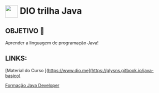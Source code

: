 <h1>
    <a href="https://www.dio.me/">
     <img align="center" width="40px" src="https://hermes.digitalinnovation.one/assets/diome/logo-minimized.png"></a>
    <span> DIO trilha Java </span>
</h1>

## OBJETIVO 🎯
Aprender a linguagem de programação Java!
 
## LINKS:
[Material do Curso ](https://www.dio.me](https://glysns.gitbook.io/java-basico)

[Formação Java Developer](https://web.dio.me/track/81c4cf08-5cef-43f6-a579-1e0158bd9da6)


